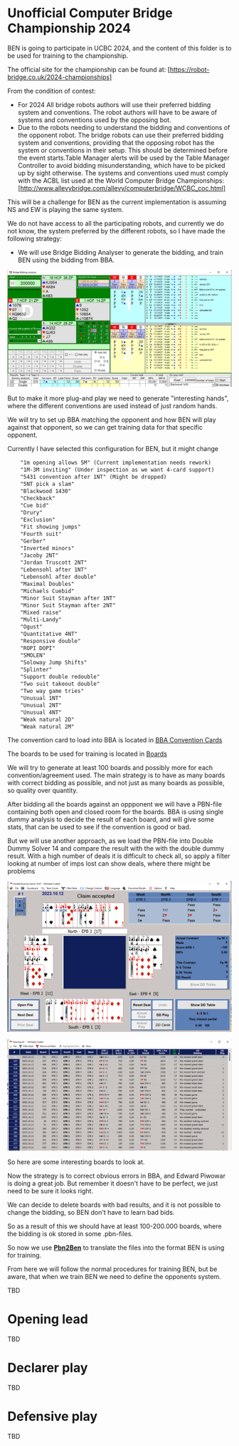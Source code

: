 # Unofficial Computer Bridge Championship 2024

BEN is going to participate in UCBC 2024, and the content of this folder is to be used for training to the championship.

The official site for the championship can be found at: [https://robot-bridge.co.uk/2024-championships]

From the condition of contest: 

- For 2024 All bridge robots authors will use their preferred bidding system and conventions. The robot authors will have to be aware of systems and conventions used by the opposing bot.
- Due to the robots needing to understand the bidding and conventions of the opponent robot. The bridge robots can use their preferred bidding system and conventions, providing that the opposing robot has the system or conventions in their setup.  This should be determined before the event starts.Table Manager alerts will be used by the Table Manager Controller to avoid bidding misunderstanding, which have to be picked up by sight otherwise. The systems and conventions used must comply with the ACBL list used at the World Computer Bridge Championships: [http://www.allevybridge.com/allevy/computerbridge/WCBC_coc.html]

This will be a challenge for BEN as the current implementation is assuming NS and EW is playing the same system.

We do not have access to all the participating robots, and currently we do not know, the system preferred by the different robots, so I have made the following strategy:

- We will use Bridge Bidding Analyser to generate the bidding, and train BEN using the bidding from BBA.

![image](images/BBA.png)

But to make it more plug-and play we need to generate "interesting hands", where the different conventions are used instead of just random hands. 

We will try to set up BBA matching the opponent and how BEN will play against that opponent, so we can get training data for that specific opponent.

Currently I have selected this configuration for BEN, but it might change

        "1m opening allows 5M" (Current implementation needs rework)
        "1M-3M inviting" (Under inspection as we want 4-card support)
        "5431 convention after 1NT" (Might be dropped)
        "5NT pick a slam"
        "Blackwood 1430"
        "Checkback"
        "Cue bid"
        "Drury"
        "Exclusion"
        "Fit showing jumps"
        "Fourth suit"
        "Gerber"
        "Inverted minors"
        "Jacoby 2NT"
        "Jordan Truscott 2NT"
        "Lebensohl after 1NT"
        "Lebensohl after double"
        "Maximal Doubles"
        "Michaels Cuebid"
        "Minor Suit Stayman after 1NT"
        "Minor Suit Stayman after 2NT"
        "Mixed raise"
        "Multi-Landy"
        "Ogust"
        "Quantitative 4NT"
        "Responsive double"
        "ROPI DOPI"
        "SMOLEN"
        "Soloway Jump Shifts"
        "Splinter"
        "Support double redouble"
        "Two suit takeout double"
        "Two way game tries"
        "Unusual 1NT"
        "Unusual 2NT"
        "Unusual 4NT"
        "Weak natural 2D"
        "Weak natural 2M"

The convention card to load into BBA is located in [BBA Convention Cards](BBA%20convention%20cards/BEN-UCBC.bbsa)

The boards to be used for training is located in [Boards](Boards/)

We will try to generate at least 100 boards and possibly more for each convention/agreement used. The main strategy is to have as many boards with correct bidding as possible, and not just as many boards as possible, so quality over quantity.

After bidding all the boards against an oppponent we will have a PBN-file containing both open and closed room for the boards. BBA is using single dummy analysis to decide the result of each board, and will give some stats, that can be used to see if the convention is good or bad.

But we will use another approach, as we load the PBN-file into Double Dummy Solver 14 and compare the result with the with the double dummy result. With a high number of deals it is difficult to check all, so apply a filter looking at number of imps lost can show deals, where there might be problems

![image](images/DDS14.png)

![image](images/DDS14Filter.png)

So here are some interesting boards to look at.

Now the strategy is to correct obvious errors in BBA, and Edward Piwowar is doing a great job. But remember it doesn't have to be perfect, we just need to be sure it looks right.

We can decide to delete boards with bad results, and it is not possible to change the bidding, so BEN don't have to learn bad bids.

So as a result of this we should have at least 100-200.000 boards, where the bidding is ok stored in some .pbn-files.

So now we use 
__[Pbn2Ben](src/Pbn2Ben.py)__ 
to translate the files into the format BEN is using for training.

From here we will follow the normal procedures for training BEN, but be aware, that when we train BEN we need to define the opponents system.

TBD

# Opening lead
TBD

# Declarer play
TBD

# Defensive play
TBD